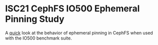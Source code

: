 # ISC21 CephFS IO500 Ephemeral Pinning Study

A [quick](https://docs.google.com/spreadsheets/d/1LEVfFBwl8OZORe1wZPjIbfdQ0aRhCVgT3HxtSDneDL8/edit?usp=sharing) look at the behavior of ephemeral pinning in CephFS when used with the IO500 benchmark suite.
